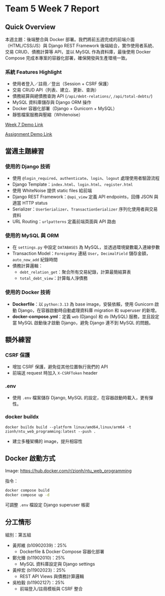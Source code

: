 # Team 5 Week 7 Report

## Quick Overview

本週主題：後端整合與 Docker 部署。我們將前五週完成的前端介面（HTML/CSS/JS）與 Django REST Framework 後端結合，實作使用者系統、交易 CRUD、債務計算等 API，並以 MySQL 作為資料庫，最後使用 Docker Compose 完成本專案的容器化部署，確保開發與生產環境一致。

### 系統 Features Highlight

- 使用者登入／註冊／登出（Session + CSRF 保護）
- 交易 CRUD API（列表、建立、更新、查詢）
- 債務結算與總債務查詢 API (`/api/debt-relations/`, `/api/total-debts/`)
- MySQL 資料庫儲存與 Django ORM 操作
- Docker 容器化部署（Django + Gunicorn + MySQL）
- 靜態檔案服務與壓縮（Whitenoise）

[Week 7 Demo Link](https://hsinchu-huang-147.tplinkdns.com:12346)

[Assignment Demo Link](https://hsinchu-huang-147.tplinkdns.com:12345)

## 當週主題練習

### 使用的 Django 技術

- 使用 `@login_required`、`authenticate`、`login`、`logout` 處理使用者驗證流程
- Django Template：`index.html`、`login.html`、`register.html`
- 使用 WhiteNoise 提供 static files 給前端
- Django REST Framework：`@api_view` 定義 API endpoints，回傳 JSON 與適當 HTTP status
- Serializer：`UserSerializer`、`TransactionSerializer` 序列化使用者與交易資料
- URL Routing：`urlpatterns` 定義前端頁面與 API 路由

### 使用的 MySQL 與 ORM

- 在 `settings.py` 中設定 `DATABASES` 為 MySQL，並透過環境變數載入連線參數
- Transaction Model：`ForeignKey` 連結 `User`，`DecimalField` 儲存金額，`auto_now_add` 紀錄時間
- 債務計算邏輯：
  - `debt_relation_get`：聚合所有交易紀錄，計算最簡結算表
  - `total_debt_view`：計算每人淨債務

### 使用的 Docker 技術

- **Dockerfile**：以 `python:3.13` 為 base image，安裝依賴，使用 Gunicorn 啟動 Django，在容器啟動時自動處理資料庫 migration 和 superuser 的新增。
- **docker-compose.yml**：定義 `web` (Django) 和 `db` (MySQL) 服務，並且設定當 MySQL 啟動後才啟動 Django，避免 Django 連不到 MySQL 的問題。

## 額外練習

### CSRF 保護

- 增加 CSRF 保護，避免從其他位置執行我們的 API
- 前端送 request 時加入 `X-CSRFToken` header

### .env

- 使用 `.env` 檔案儲存 Django, MySQL 的設定，在容器啟動時載入，更有彈性。

### docker buildx

```
docker buildx build --platform linux/amd64,linux/arm64 -t zionh/ntu_web_programming:latest --push .
```

- 建立多種架構的 image，提升相容性

## Docker 啟動方式

Image: https://hub.docker.com/r/zionh/ntu_web_programming

指令：

```bash
docker compose build
docker compose up -d
```

可調整 `.env` 檔設定 Django superuser 帳密

## 分工情形

組別：第五組

- 黃邦維 (b10902039)：25%
  - Dockerfile & Docker Compose 容器化部署
- 鄭允臻 (b11902010)：25%
  - MySQL 資料庫設定與 Django settings
- 黃梓宏 (b11902023)：25%
  - REST API Views 與債務計算邏輯
- 吳柏毅 (b11902127)：25%
  - 前端登入/註冊模板與 CSRF 整合
